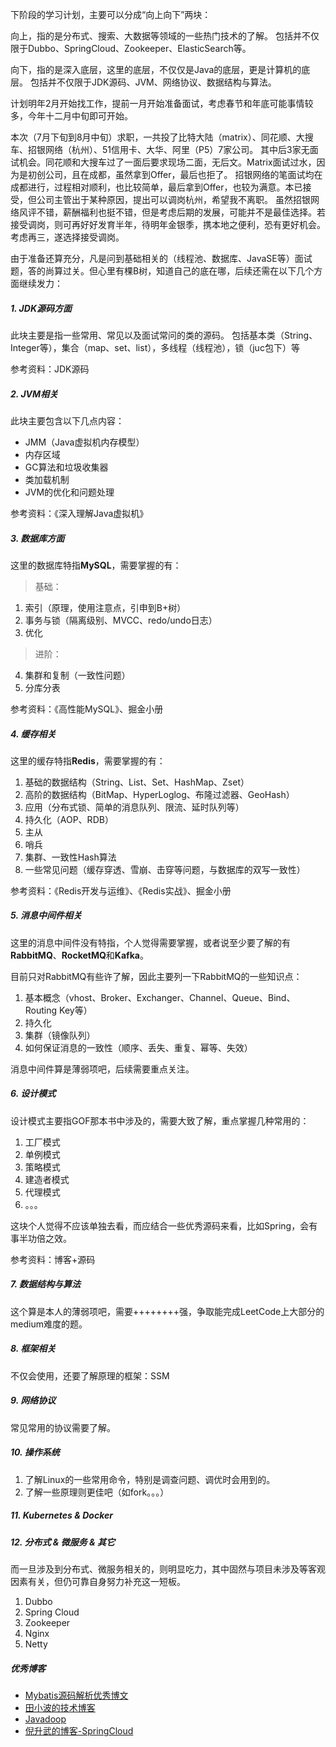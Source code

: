 下阶段的学习计划，主要可以分成“向上向下”两块：

向上，指的是分布式、搜索、大数据等领域的一些热门技术的了解。
包括并不仅限于Dubbo、SpringCloud、Zookeeper、ElasticSearch等。

向下，指的是深入底层，这里的底层，不仅仅是Java的底层，更是计算机的底层。
包括并不仅限于JDK源码、JVM、网络协议、数据结构与算法。

计划明年2月开始找工作，提前一月开始准备面试，考虑春节和年底可能事情较多，今年十二月中旬即可开始。

本次（7月下旬到8月中旬）求职，一共投了比特大陆（matrix）、同花顺、大搜车、招银网络（杭州）、51信用卡、大华、阿里（P5）7家公司。
其中后3家无面试机会。同花顺和大搜车过了一面后要求现场二面，无后文。Matrix面试过水，因为是初创公司，且在成都，虽然拿到Offer，最后也拒了。
招银网络的笔面试均在成都进行，过程相对顺利，也比较简单，最后拿到Offer，也较为满意。本已接受，但公司主管出于某种原因，提出可以调岗杭州，希望我不离职。
虽然招银网络风评不错，薪酬福利也挺不错，但是考虑后期的发展，可能并不是最佳选择。若接受调岗，则可再好好发育半年，待明年金银季，携本地之便利，恐有更好机会。
考虑再三，遂选择接受调岗。

由于准备还算充分，凡是问到基础相关的（线程池、数据库、JavaSE等）面试题，答的尚算过关。但心里有棵B树，知道自己的底在哪，后续还需在以下几个方面继续发力：
##### 1. JDK源码方面
此块主要是指一些常用、常见以及面试常问的类的源码。
包括基本类（String、Integer等），集合（map、set、list），多线程（线程池），锁（juc包下）等

参考资料：JDK源码

##### 2. JVM相关
此块主要包含以下几点内容：
- JMM（Java虚拟机内存模型）
- 内存区域
- GC算法和垃圾收集器
- 类加载机制
- JVM的优化和问题处理

参考资料：《深入理解Java虚拟机》

##### 3. 数据库方面
这里的数据库特指**MySQL**，需要掌握的有：
> 基础：
1. 索引（原理，使用注意点，引申到B+树）
2. 事务与锁（隔离级别、MVCC、redo/undo日志）
3. 优化
> 进阶：
4. 集群和复制（一致性问题）
5. 分库分表

参考资料：《高性能MySQL》、掘金小册

##### 4. 缓存相关
这里的缓存特指**Redis**，需要掌握的有：
1. 基础的数据结构（String、List、Set、HashMap、Zset）
2. 高阶的数据结构（BitMap、HyperLoglog、布隆过滤器、GeoHash）
3. 应用（分布式锁、简单的消息队列、限流、延时队列等）
4. 持久化（AOP、RDB）
5. 主从
6. 哨兵
7. 集群、一致性Hash算法
8. 一些常见问题（缓存穿透、雪崩、击穿等问题，与数据库的双写一致性）

参考资料：《Redis开发与运维》、《Redis实战》、掘金小册

##### 5. 消息中间件相关
这里的消息中间件没有特指，个人觉得需要掌握，或者说至少要了解的有**RabbitMQ**、**RocketMQ**和**Kafka**。

目前只对RabbitMQ有些许了解，因此主要列一下RabbitMQ的一些知识点：
1. 基本概念（vhost、Broker、Exchanger、Channel、Queue、Bind、Routing Key等）
2. 持久化
3. 集群（镜像队列）
4. 如何保证消息的一致性（顺序、丢失、重复、幂等、失效）

消息中间件算是薄弱项吧，后续需要重点关注。

##### 6. 设计模式
设计模式主要指GOF那本书中涉及的，需要大致了解，重点掌握几种常用的：
1. 工厂模式
2. 单例模式
3. 策略模式
4. 建造者模式
5. 代理模式
6. 。。。

这块个人觉得不应该单独去看，而应结合一些优秀源码来看，比如Spring，会有事半功倍之效。

参考资料：博客+源码

##### 7. 数据结构与算法
这个算是本人的薄弱项吧，需要++++++++强，争取能完成LeetCode上大部分的medium难度的题。

##### 8. 框架相关
不仅会使用，还要了解原理的框架：SSM

##### 9. 网络协议
常见常用的协议需要了解。
##### 10. 操作系统
1. 了解Linux的一些常用命令，特别是调查问题、调优时会用到的。
2. 了解一些原理则更佳吧（如fork。。。）

##### 11. Kubernetes & Docker


##### 12. 分布式 & 微服务 & 其它
而一旦涉及到分布式、微服务相关的，则明显吃力，其中固然与项目未涉及等客观因素有关，但仍可靠自身努力补充这一短板。
1. Dubbo
2. Spring Cloud
3. Zookeeper
4. Nginx
5. Netty

##### 优秀博客
- [Mybatis源码解析优秀博文](https://blog.csdn.net/nmgrd/article/details/54608702)
- [田小波的技术博客](https://www.cnblogs.com/nullllun)
- [Javadoop](https://javadoop.com/)
- [倪升武的博客-SpringCloud](https://blog.csdn.net/eson_15/article/category/8296588)
